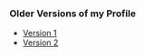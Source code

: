 ### Older Versions of my Profile

<ul>
    <li><a href="https://github.com/Akhil-Mahesh/Akhil-Mahesh/blob/alone-patch/Codes/Older%20Versions/Version1.md">Version 1</a></li>
    <li><a href="https://github.com/Akhil-Mahesh/Akhil-Mahesh/blob/alone-patch/Codes/Older%20Versions/Version2.md">Version 2</a></li>
</ul>

